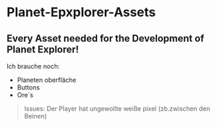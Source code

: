 # Planet-Epxplorer-Assets
Every Asset needed for the Development of  Planet Explorer!
-----------------------------------------------------------
Ich brauche noch:
  - Planeten oberfläche
  - Buttons
  - Ore´s
>Issues:
>Der Player hat ungewollte weiße pixel (zb.zwischen den Beinen)
